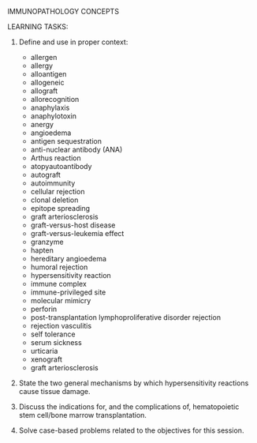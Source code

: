 IMMUNOPATHOLOGY CONCEPTS

LEARNING TASKS: 

1. Define and use in proper context:
	* allergen
	* allergy
	* alloantigen
	* allogeneic
	* allograft
	* allorecognition
	* anaphylaxis	
	* anaphylotoxin
	* anergy
	* angioedema
	* antigen sequestration
	* anti-nuclear antibody (ANA)
	* Arthus reaction
	* atopyautoantibody
	* autograft
	* autoimmunity
	* cellular rejection
	* clonal deletion
	* epitope spreading
	* graft arteriosclerosis
	* graft-versus-host disease
	* graft-versus-leukemia effect
	* granzyme
	* hapten
	* hereditary angioedema
	* humoral rejection
	* hypersensitivity reaction
	* immune complex
	* immune-privileged site
	* molecular mimicry
	* perforin
	* post-transplantation lymphoproliferative disorder rejection
	* rejection vasculitis
	* self tolerance 
	* serum sickness
	* urticaria
	* xenograft
	* graft arteriosclerosis

2. State the two general mechanisms by which hypersensitivity reactions cause tissue damage.

3. Discuss the indications for, and the complications of, hematopoietic stem cell/bone marrow transplantation.

4. Solve case-based problems related to the objectives for this session.
